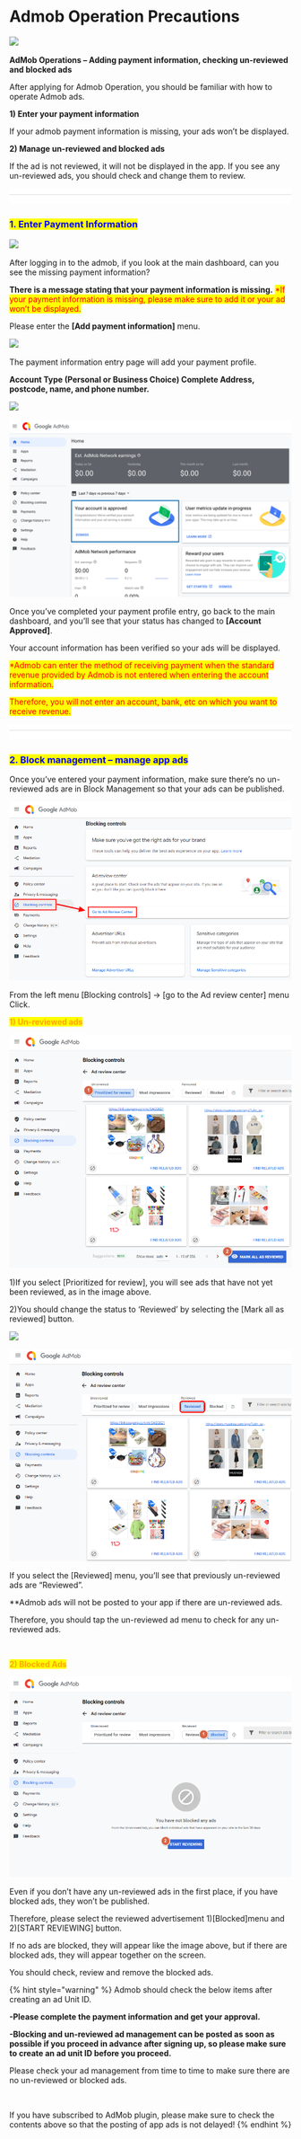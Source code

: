 # Admob Operation Precautions

![](https://support.swing2app.com/wp-content/uploads/2020/01/admob\_op.png)

**AdMob Operations – Adding payment information, checking un-reviewed and blocked ads**

After applying for Admob Operation, you should be familiar with how to operate Admob ads.

**1) Enter your payment information**

If your admob payment information is missing, your ads won’t be displayed.

**2) Manage un-reviewed and blocked ads**

If the ad is not reviewed, it will not be displayed in the app. If you see any un-reviewed ads, you should check and change them to review.

![](<../../.gitbook/assets/구분선 (1) (1).PNG>)

### <mark style="color:blue;">**1. Enter Payment Information**</mark>

![](https://support.swing2app.com/wp-content/uploads/2020/01/ad1-1.png)

After logging in to the admob, if you look at the main dashboard, can you see the missing payment information?

**There is a message stating that your payment information is missing.** <mark style="color:red;">\*If your payment information is missing, please make sure to add it or your ad won’t be displayed.</mark>

Please enter the **\[Add payment information]** menu.



![](https://support.swing2app.com/wp-content/uploads/2020/01/ad3-1.png)

The payment information entry page will add your payment profile.

**Account Type (Personal or Business Choice) Complete Address, postcode, name, and phone number.**

![](https://wp.swing2app.co.kr/wp-content/uploads/2018/09/%ED%99%94%EC%82%B4%ED%91%9C-2.png)

![](<../../.gitbook/assets/애드몹en (1).png>)

Once you’ve completed your payment profile entry, go back to the main dashboard, and you’ll see that your status has changed to **\[Account Approved]**.

Your account information has been verified so your ads will be displayed.

<mark style="color:red;">\*Admob can enter the method of receiving payment when the standard revenue provided by Admob is not entered when entering the account information.</mark>

<mark style="color:red;">Therefore, you will not enter an account, bank, etc on which you want to receive revenue.</mark>

![](<../../.gitbook/assets/구분선 (1) (1).PNG>)

### <mark style="color:blue;">**2. Block management – manage app ads**</mark>

Once you’ve entered your payment information, make sure there’s no un-reviewed ads are in Block Management so that your ads can be published.

![](../../.gitbook/assets/애드몹en2.png)

From the left menu \[Blocking controls] → \[go to the Ad review center] menu Click.



<mark style="color:orange;">**1) Un-reviewed ads**</mark>​

![](../../.gitbook/assets/애드몹en1.png)

1\)If you select \[Prioritized for review], you will see ads that have not yet been reviewed, as in the image above.&#x20;

2\)You should change the status to ‘Reviewed’ by selecting the \[Mark all as reviewed] button.

![](https://wp.swing2app.co.kr/wp-content/uploads/2018/09/%ED%99%94%EC%82%B4%ED%91%9C-2.png)

![](../../.gitbook/assets/애드몹en3.png)

If you select the \[Reviewed] menu, you’ll see that previously un-reviewed ads are “Reviewed”.

\*\*Admob ads will not be posted to your app if there are un-reviewed ads.

Therefore, you should tap the un-reviewed ad menu to check for any un-reviewed ads.

​

<mark style="color:orange;">**2) Blocked Ads**</mark>

![](../../.gitbook/assets/애드몹en4.png)

Even if you don’t have any un-reviewed ads in the first place, if you have blocked ads, they won’t be published.

Therefore, please select the reviewed advertisement 1)\[Blocked]menu and 2)\[START REVIEWING] button.

If no ads are blocked, they will appear like the image above, but if there are blocked ads, they will appear together on the screen.

You should check, review and remove the blocked ads.



{% hint style="warning" %}
Admob should check the below items after creating an ad Unit ID.

**-Please complete the payment information and get your approval.**

**-Blocking and un-reviewed ad management can be posted as soon as possible if you proceed in advance after signing up, so please make sure to create an ad unit ID before you proceed.**

Please check your ad management from time to time to make sure there are no un-reviewed or blocked ads.

​

If you have subscribed to AdMob plugin, please make sure to check the contents above so that the posting of app ads is not delayed!
{% endhint %}




